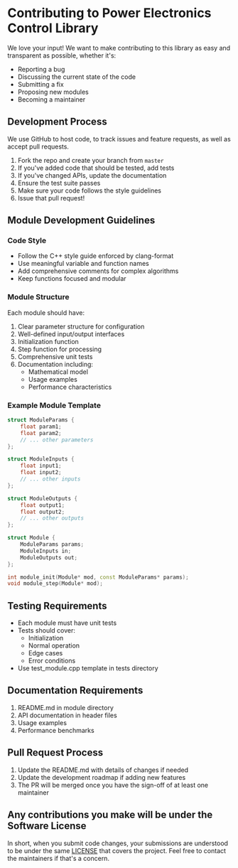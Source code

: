 # Contributing to Power Electronics Control Library

We love your input! We want to make contributing to this library as easy and transparent as possible, whether it's:

- Reporting a bug
- Discussing the current state of the code
- Submitting a fix
- Proposing new modules
- Becoming a maintainer

## Development Process

We use GitHub to host code, to track issues and feature requests, as well as accept pull requests.

1. Fork the repo and create your branch from `master`
2. If you've added code that should be tested, add tests
3. If you've changed APIs, update the documentation
4. Ensure the test suite passes
5. Make sure your code follows the style guidelines
6. Issue that pull request!

## Module Development Guidelines

### Code Style
- Follow the C++ style guide enforced by clang-format
- Use meaningful variable and function names
- Add comprehensive comments for complex algorithms
- Keep functions focused and modular

### Module Structure
Each module should have:
1. Clear parameter structure for configuration
2. Well-defined input/output interfaces
3. Initialization function
4. Step function for processing
5. Comprehensive unit tests
6. Documentation including:
   - Mathematical model
   - Usage examples
   - Performance characteristics

### Example Module Template
```cpp
struct ModuleParams {
    float param1;
    float param2;
    // ... other parameters
};

struct ModuleInputs {
    float input1;
    float input2;
    // ... other inputs
};

struct ModuleOutputs {
    float output1;
    float output2;
    // ... other outputs
};

struct Module {
    ModuleParams params;
    ModuleInputs in;
    ModuleOutputs out;
};

int module_init(Module* mod, const ModuleParams* params);
void module_step(Module* mod);
```

## Testing Requirements
- Each module must have unit tests
- Tests should cover:
  - Initialization
  - Normal operation
  - Edge cases
  - Error conditions
- Use test_module.cpp template in tests directory

## Documentation Requirements
1. README.md in module directory
2. API documentation in header files
3. Usage examples
4. Performance benchmarks

## Pull Request Process
1. Update the README.md with details of changes if needed
2. Update the development roadmap if adding new features
3. The PR will be merged once you have the sign-off of at least one maintainer

## Any contributions you make will be under the Software License
In short, when you submit code changes, your submissions are understood to be under the same [LICENSE](LICENSE) that covers the project. Feel free to contact the maintainers if that's a concern.
